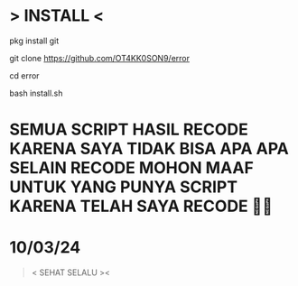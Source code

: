 # > INSTALL <

pkg install git



git clone https://github.com/OT4KK0SON9/error




cd error




bash install.sh

# SEMUA SCRIPT HASIL RECODE KARENA SAYA TIDAK BISA APA APA SELAIN RECODE MOHON MAAF UNTUK YANG PUNYA SCRIPT KARENA TELAH SAYA RECODE 🙏😢   
# 10/03/24 

>< SEHAT SELALU ><
